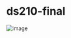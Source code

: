 # ds210-final

![image](https://user-images.githubusercontent.com/29488490/207835763-de302d0e-f6dd-420a-9645-9ce7f1bd0139.png)
